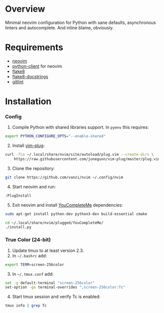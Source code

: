 # Overview

Minimal neovim configuration for Python with sane defaults, asynchronous
linters and autocomplete. And inline blame, obviously.

# Requirements

* [neovim](https://github.com/neovim/neovim)
* [python-client](https://github.com/neovim/python-client) for neovim
* [flake8](http://flake8.pycqa.org/en/latest/)
* [flake8-docstrings](https://pypi.org/project/flake8-docstrings/)
* [gitlint](https://jorisroovers.github.io/gitlint/)

# Installation
### Config

1. Compile Python with shared libraries support. In `pyenv` this requires:
```sh
export PYTHON_CONFIGURE_OPTS="--enable-shared"
```
2. Install [vim-plug](https://github.com/junegunn/vim-plug):
```sh
curl -fLo ~/.local/share/nvim/site/autoload/plug.vim --create-dirs \
    https://raw.githubusercontent.com/junegunn/vim-plug/master/plug.vim
```
3. Clone the repository:
```sh
git clone https://github.com/vanzi/nvim ~/.config/nvim
```
4. Start neovim and run:
```sh
:PlugInstall
```
5. Exit neovim and install [YouCompleteMe](https://github.com/Valloric/YouCompleteMe) dependencies:
```sh
sudo apt-get install python-dev python3-dev build-essential cmake

cd ~/.local/share/nvim/plugged/YouCompleteMe/
./install.py
```

### True Color (24-bit)

1. Update tmux to at least version 2.3.
2. In `~/.bashrc` add:
```sh
export TERM=screen-256color
```
3. In `~/.tmux.conf` add:
```sh
set -g default-terminal "screen-256color"
set-option -ga terminal-overrides ",screen-256color:Tc"
```
4. Start tmux session and verify Tc is enabled:
```sh
tmux info | grep Tc
```

